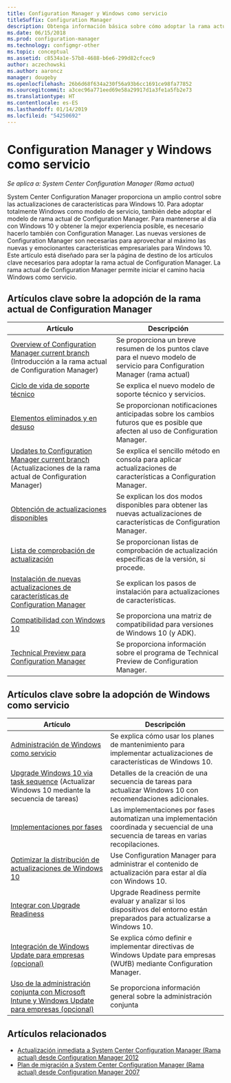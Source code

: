 ```yaml
---
title: Configuration Manager y Windows como servicio
titleSuffix: Configuration Manager
description: Obtenga información básica sobre cómo adoptar la rama actual de Configuration Manager para admitir Windows como servicio.
ms.date: 06/15/2018
ms.prod: configuration-manager
ms.technology: configmgr-other
ms.topic: conceptual
ms.assetid: c8534a1e-57b8-4688-b6e6-299d82cfcec9
author: aczechowski
ms.author: aaroncz
manager: dougeby
ms.openlocfilehash: 26b6d68f634a230f56a93b6cc1691ce98fa77852
ms.sourcegitcommit: a3cec96a771eed69e58a29917d1a3fe1a5fb2e73
ms.translationtype: HT
ms.contentlocale: es-ES
ms.lasthandoff: 01/14/2019
ms.locfileid: "54250692"
---
```

# <a name="configuration-manager-and-windows-as-a-service"></a>Configuration Manager y Windows como servicio

*Se aplica a: System Center Configuration Manager (Rama actual)*

System Center Configuration Manager proporciona un amplio control sobre las actualizaciones de características para Windows 10. Para adoptar totalmente Windows como modelo de servicio, también debe adoptar el modelo de rama actual de Configuration Manager. Para mantenerse al día con Windows 10 y obtener la mejor experiencia posible, es necesario hacerlo también con Configuration Manager. Las nuevas versiones de Configuration Manager son necesarias para aprovechar al máximo las nuevas y emocionantes características empresariales para Windows 10. Este artículo está diseñado para ser la página de destino de los artículos clave necesarios para adoptar la rama actual de Configuration Manager. La rama actual de Configuration Manager permite iniciar el camino hacia Windows como servicio.

## <a name="key-articles-about-adopting-configuration-manager-current-branch"></a>Artículos clave sobre la adopción de la rama actual de Configuration Manager

| Artículo        | Descripción          | 
| ------------- |-------------|
|[Overview of Configuration Manager current branch](/sccm/core/plan-design/changes/whats-new-incremental-versions) (Introducción a la rama actual de Configuration Manager)|Se proporciona un breve resumen de los puntos clave para el nuevo modelo de servicio para Configuration Manager (rama actual)|
|[Ciclo de vida de soporte técnico](/sccm/core/servers/manage/current-branch-versions-supported)|Se explica el nuevo modelo de soporte técnico y servicios.|
|[Elementos eliminados y en desuso](/sccm//core/plan-design/changes/deprecated/removed-and-deprecated)|Se proporcionan notificaciones anticipadas sobre los cambios futuros que es posible que afecten al uso de Configuration Manager.|
|[Updates to Configuration Manager current branch](/sccm/core/servers/manage/updates) (Actualizaciones de la rama actual de Configuration Manager)|Se explica el sencillo método en consola para aplicar actualizaciones de características a Configuration Manager.|
|[Obtención de actualizaciones disponibles](/sccm/core/servers/manage/install-in-console-updates#get-available-updates)|Se explican los dos modos disponibles para obtener las nuevas actualizaciones de características de Configuration Manager.|
|[Lista de comprobación de actualización](/sccm/core/servers/manage/install-in-console-updates#bkmk_beforeinstall)|Se proporcionan listas de comprobación de actualización específicas de la versión, si procede.| 
|[Instalación de nuevas actualizaciones de características de Configuration Manager](/sccm/core/servers/manage/install-in-console-updates#bkmk_install)|Se explican los pasos de instalación para actualizaciones de características.|
|[Compatibilidad con Windows 10](/sccm/core/plan-design/configs/support-for-windows-10)|Se proporciona una matriz de compatibilidad para versiones de Windows 10 (y ADK).|
|[Technical Preview para Configuration Manager](/sccm/core/get-started/technical-preview)|Se proporciona información sobre el programa de Technical Preview de Configuration Manager.|


## <a name="key-articles-about-adopting-windows-as-a-service"></a>Artículos clave sobre la adopción de Windows como servicio

| Artículo        | Descripción          | 
| ------------- |-------------|
|[Administración de Windows como servicio](/sccm/osd/deploy-use/manage-windows-as-a-service)|Se explica cómo usar los planes de mantenimiento para implementar actualizaciones de características de Windows 10.|
|[Upgrade Windows 10 via task sequence](/sccm/osd/deploy-use/create-a-task-sequence-to-upgrade-an-operating-system) (Actualizar Windows 10 mediante la secuencia de tareas)|Detalles de la creación de una secuencia de tareas para actualizar Windows 10 con recomendaciones adicionales.|
|[Implementaciones por fases](/sccm/osd/deploy-use/create-phased-deployment-for-task-sequence)|Las implementaciones por fases automatizan una implementación coordinada y secuencial de una secuencia de tareas en varias recopilaciones.|  
|[Optimizar la distribución de actualizaciones de Windows 10](/sccm/sum/deploy-use/optimize-windows-10-update-delivery)|Use Configuration Manager para administrar el contenido de actualización para estar al día con Windows 10.|
|[Integrar con Upgrade Readiness](/sccm/core/clients/manage/upgrade/upgrade-analytics)|Upgrade Readiness permite evaluar y analizar si los dispositivos del entorno están preparados para actualizarse a Windows 10.| 
|[Integración de Windows Update para empresas (opcional)](/sccm/sum/deploy-use/integrate-windows-update-for-business-windows-10)|Se explica cómo definir e implementar directivas de Windows Update para empresas (WUfB) mediante Configuration Manager.|
|[Uso de la administración conjunta con Microsoft Intune y Windows Update para empresas (opcional)](/sccm/comanage/overview)|Se proporciona información general sobre la administración conjunta| 


## <a name="related-articles"></a>Artículos relacionados

- [Actualización inmediata a System Center Configuration Manager (Rama actual) desde Configuration Manager 2012](/sccm/core/servers/deploy/install/upgrade-to-configuration-manager)
- [Plan de migración a System Center Configuration Manager (Rama actual) desde Configuration Manager 2007](/sccm/core/migration/planning-for-migration)